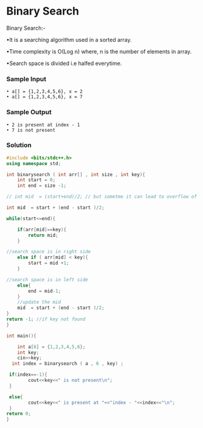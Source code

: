 # Binary Search

 Binary Search:- 
 
 •It is a searching algorithm used in a sorted array.
 
 •Time complexity is O(Log n) where, n is the number of elements in array.
 
 •Search space is divided i.e halfed everytime.
 

 

### Sample Input
```
• a[] = {1,2,3,4,5,6}, x = 2
• a[] = {1,2,3,4,5,6}, x = 7
```
### Sample Output
```
• 2 is present at index - 1
• 7 is not present

```

### Solution
```cpp
#include <bits/stdc++.h>
using namespace std; 

int binarysearch ( int arr[] , int size , int key){
    int start = 0;
    int end = size -1;

// int mid  = (start+end)/2; // but sometme it can lead to overflow of integer

int mid  = start + (end - start )/2;

while(start<=end){

    if(arr[mid]==key){
        return mid;
    }

//search space is in right side
    else if ( arr[mid] < key){
        start = mid +1;
    }

//search space is in left side
    else{
        end = mid-1; 
    }
    //update the mid 
    mid  = start + (end - start )/2;
}
return -1; //if key not found
}

int main(){

    int a[6] = {1,2,3,4,5,6};
    int key;
    cin>>key;
  int index = binarysearch ( a , 6 , key) ; 

 if(index==-1){
        cout<<key<<" is not present\n";
 }

 else{
        cout<<key<<" is present at "<<"index - "<<index<<"\n";
 }
return 0;
}
```
